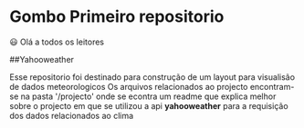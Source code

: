 # Gombo Primeiro repositorio

:smiley: Olá a todos os leitores

##Yahooweather 

Esse repositorio foi destinado para construção de um layout para visualisão de dados meteorologicos
Os arquivos relacionados ao projecto encontram-se na pasta '/projecto' onde se econtra um readme que explica
melhor sobre o projecto em que se utilizou a api **yahooweather** para a requisição dos dados relacionados ao clima
